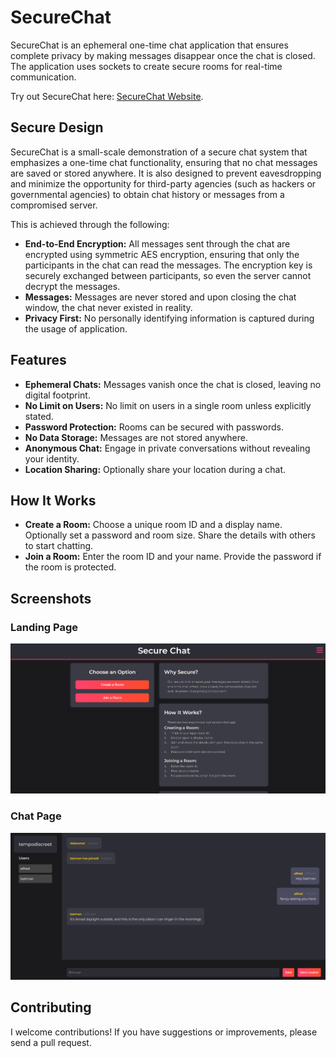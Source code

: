 # SecureChat

SecureChat is an ephemeral one-time chat application that ensures complete privacy by making messages disappear once the chat is closed. The application uses sockets to create secure rooms for real-time communication.

Try out SecureChat here: [SecureChat Website](https://www.securechat.world/).

## Secure Design

SecureChat is a small-scale demonstration of a secure chat system that emphasizes a one-time chat functionality, ensuring that no chat messages are saved or stored anywhere. It is also designed to prevent eavesdropping and minimize the opportunity for third-party agencies (such as hackers or governmental agencies) to obtain chat history or messages from a compromised server.

This is achieved through the following:

- **End-to-End Encryption:** All messages sent through the chat are encrypted using symmetric AES encryption, ensuring that only the participants in the chat can read the messages. The encryption key is securely exchanged between participants, so even the server cannot decrypt the messages.
- **Messages:** Messages are never stored and upon closing the chat window, the chat never existed in reality.
- **Privacy First:** No personally identifying information is captured during the usage of application.

## Features

- **Ephemeral Chats:** Messages vanish once the chat is closed, leaving no digital footprint.
- **No Limit on Users:** No limit on users in a single room unless explicitly stated.
- **Password Protection:** Rooms can be secured with passwords.
- **No Data Storage:** Messages are not stored anywhere.
- **Anonymous Chat:** Engage in private conversations without revealing your identity.
- **Location Sharing:** Optionally share your location during a chat.

## How It Works

- **Create a Room:** Choose a unique room ID and a display name. Optionally set a password and room size. Share the details with others to start chatting.
- **Join a Room:** Enter the room ID and your name. Provide the password if the room is protected.

## Screenshots

### Landing Page
![Landing Page](/img/img-1.png)

### Chat Page
![Chat Page](/img/img-2.png)

## Contributing

I welcome contributions! If you have suggestions or improvements, please send a pull request.

